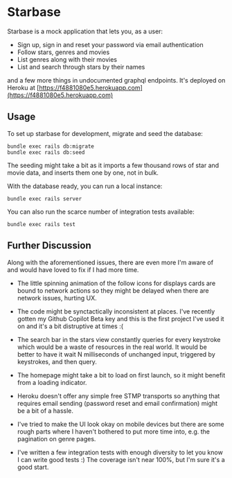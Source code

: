 # Starbase

Starbase is a mock application that lets you, as a user:

- Sign up, sign in and reset your password via email authentication
- Follow stars, genres and movies
- List genres along with their movies
- List and search through stars by their names

and a few more things in undocumented graphql endpoints. It's deployed on Heroku
at [https://f4881080e5.herokuapp.com](https://f4881080e5.herokuapp.com)

## Usage

To set up starbase for development, migrate and seed the database:

```shell
bundle exec rails db:migrate
bundle exec rails db:seed
```

The seeding might take a bit as it imports a few thousand rows of star and movie
data, and inserts them one by one, not in bulk.

With the database ready, you can run a local instance:

```shell
bundle exec rails server
```

You can also run the scarce number of integration tests available:

```shell
bundle exec rails test
```

## Further Discussion

Along with the aforementioned issues, there are even more I'm aware of and would have loved to fix if I had more time.

* The little spinning animation of the follow icons for displays cards are bound to
  network actions so they might be delayed when there are network issues, hurting UX.

* The code might be synctactically inconsistent at places. I've recently gotten
  my Github Copilot Beta key and this is the first project I've used it on and
  it's a bit distruptive at times :(

* The search bar in the stars view constantly queries for every keystroke which would
  be a waste of resources in the real world. It would be better to have it wait
  N milliseconds of unchanged input, triggered by keystrokes, and then query.

* The homepage might take a bit to load on first launch, so it might benefit
  from a loading indicator.

* Heroku doesn't offer any simple free STMP transports so anything that requires
  email sending (password reset and email confirmation) might be a bit of a
  hassle.

* I've tried to make the UI look okay on mobile devices but there are some rough
  parts where I haven't bothered to put more time into, e.g. the pagination on
  genre pages.

* I've written a few integration tests with enough diversity to let you know I
  can write good tests :) The coverage isn't near 100%, but I'm sure it's a good
  start.
